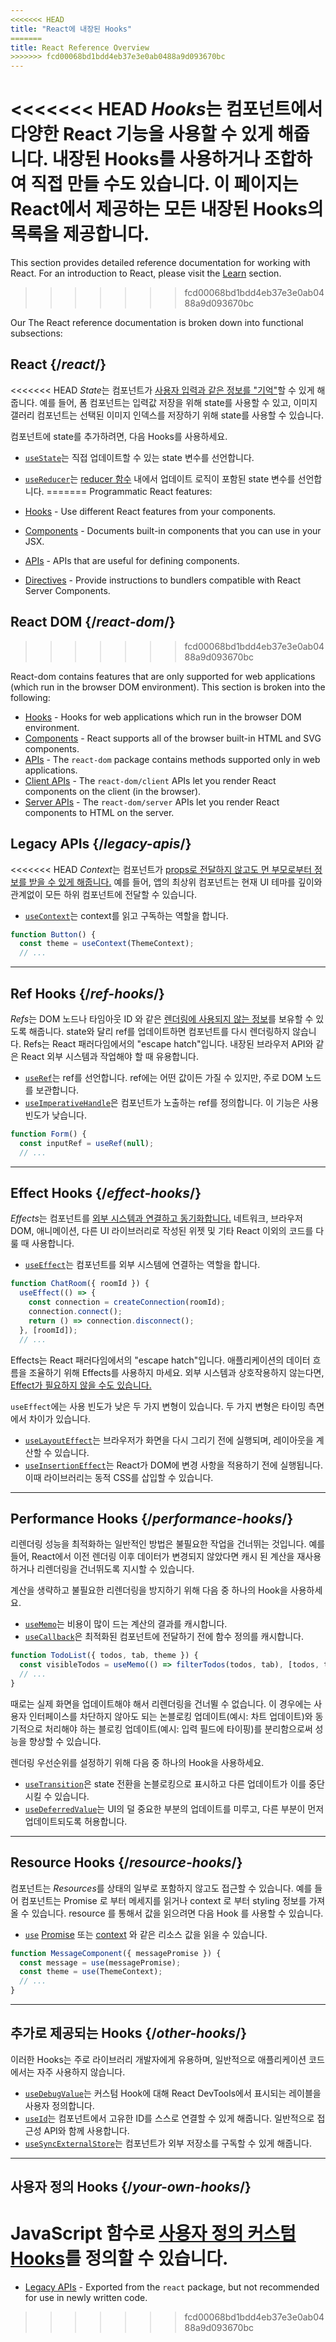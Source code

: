 ```yaml
---
<<<<<<< HEAD
title: "React에 내장된 Hooks"
=======
title: React Reference Overview
>>>>>>> fcd00068bd1bdd4eb37e3e0ab0488a9d093670bc
---
```


<Intro>

<<<<<<< HEAD
*Hooks*는 컴포넌트에서 다양한 React 기능을 사용할 수 있게 해줍니다. 내장된 Hooks를 사용하거나 조합하여 직접 만들 수도 있습니다. 이 페이지는 React에서 제공하는 모든 내장된 Hooks의 목록을 제공합니다.
=======
This section provides detailed reference documentation for working with React. For an introduction to React, please visit the [Learn](/learn) section.
>>>>>>> fcd00068bd1bdd4eb37e3e0ab0488a9d093670bc

</Intro>

Our The React reference documentation is broken down into functional subsections:

## React {/*react*/}

<<<<<<< HEAD
*State*는 컴포넌트가 [사용자 입력과 같은 정보를 "기억"](/learn/state-a-components-memory)할 수 있게 해줍니다. 예를 들어, 폼 컴포넌트는 입력값 저장을 위해 state를 사용할 수 있고, 이미지 갤러리 컴포넌트는 선택된 이미지 인덱스를 저장하기 위해 state를 사용할 수 있습니다.

컴포넌트에 state를 추가하려면, 다음 Hooks를 사용하세요.

* [`useState`](/reference/react/useState)는 직접 업데이트할 수 있는 state 변수를 선언합니다.
* [`useReducer`](/reference/react/useReducer)는 [reducer 함수](/learn/extracting-state-logic-into-a-reducer) 내에서 업데이트 로직이 포함된 state 변수를 선언합니다.
=======
Programmatic React features:

* [Hooks](/reference/react/hooks) - Use different React features from your components.
* [Components](/reference/react/components) - Documents built-in components that you can use in your JSX.
* [APIs](/reference/react/apis) - APIs that are useful for defining components.
* [Directives](/reference/react/directives) - Provide instructions to bundlers compatible with React Server Components.

## React DOM {/*react-dom*/}
>>>>>>> fcd00068bd1bdd4eb37e3e0ab0488a9d093670bc

React-dom contains features that are only supported for web applications (which run in the browser DOM environment). This section is broken into the following:

* [Hooks](/reference/react-dom/hooks) - Hooks for web applications which run in the browser DOM environment.
* [Components](/reference/react-dom/components) - React supports all of the browser built-in HTML and SVG components.
* [APIs](/reference/react-dom) - The `react-dom` package contains methods supported only in web applications.
* [Client APIs](/reference/react-dom/client) - The `react-dom/client` APIs let you render React components on the client (in the browser).
* [Server APIs](/reference/react-dom/server) - The `react-dom/server` APIs let you render React components to HTML on the server.

## Legacy APIs {/*legacy-apis*/}

<<<<<<< HEAD
*Context*는 컴포넌트가 [props로 전달하지 않고도 먼 부모로부터 정보를 받을 수 있게 해줍니다.](/learn/passing-props-to-a-component) 예를 들어, 앱의 최상위 컴포넌트는 현재 UI 테마를 깊이와 관계없이 모든 하위 컴포넌트에 전달할 수 있습니다.

* [`useContext`](/reference/react/useContext)는 context를 읽고 구독하는 역할을 합니다.

```js
function Button() {
  const theme = useContext(ThemeContext);
  // ...
```

---

## Ref Hooks {/*ref-hooks*/}

*Refs*는 DOM 노드나 타임아웃 ID 와 같은 [렌더링에 사용되지 않는 정보](/learn/referencing-values-with-refs)를 보유할 수 있도록 해줍니다. state와 달리 ref를 업데이트하면 컴포넌트를 다시 렌더링하지 않습니다. Refs는 React 패러다임에서의 "escape hatch"입니다. 내장된 브라우저 API와 같은 React 외부 시스템과 작업해야 할 때 유용합니다.

* [`useRef`](/reference/react/useRef)는 ref를 선언합니다. ref에는 어떤 값이든 가질 수 있지만, 주로 DOM 노드를 보관합니다.
* [`useImperativeHandle`](/reference/react/useImperativeHandle)은 컴포넌트가 노출하는 ref를 정의합니다. 이 기능은 사용 빈도가 낮습니다.

```js
function Form() {
  const inputRef = useRef(null);
  // ...
```

---

## Effect Hooks {/*effect-hooks*/}

*Effects*는 컴포넌트를 [외부 시스템과 연결하고 동기화합니다.](/learn/synchronizing-with-effects) 네트워크, 브라우저 DOM, 애니메이션, 다른 UI 라이브러리로 작성된 위젯 및 기타 React 이외의 코드를 다룰 때 사용합니다.

* [`useEffect`](/reference/react/useEffect)는 컴포넌트를 외부 시스템에 연결하는 역할을 합니다.

```js
function ChatRoom({ roomId }) {
  useEffect(() => {
    const connection = createConnection(roomId);
    connection.connect();
    return () => connection.disconnect();
  }, [roomId]);
  // ...
```

Effects는 React 패러다임에서의 "escape hatch"입니다. 애플리케이션의 데이터 흐름을 조율하기 위해 Effects를 사용하지 마세요. 외부 시스템과 상호작용하지 않는다면, [Effect가 필요하지 않을 수도 있습니다.](/learn/you-might-not-need-an-effect)

`useEffect`에는 사용 빈도가 낮은 두 가지 변형이 있습니다. 두 가지 변형은 타이밍 측면에서 차이가 있습니다.

* [`useLayoutEffect`](/reference/react/useLayoutEffect)는 브라우저가 화면을 다시 그리기 전에 실행되며, 레이아웃을 계산할 수 있습니다.
* [`useInsertionEffect`](/reference/react/useInsertionEffect)는 React가 DOM에 변경 사항을 적용하기 전에 실행됩니다. 이때 라이브러리는 동적 CSS를 삽입할 수 있습니다.

---

## Performance Hooks {/*performance-hooks*/}

리렌더링 성능을 최적화하는 일반적인 방법은 불필요한 작업을 건너뛰는 것입니다. 예를 들어, React에서 이전 렌더링 이후 데이터가 변경되지 않았다면 캐시 된 계산을 재사용하거나 리렌더링을 건너뛰도록 지시할 수 있습니다.

계산을 생략하고 불필요한 리렌더링을 방지하기 위해 다음 중 하나의 Hook을 사용하세요.

- [`useMemo`](/reference/react/useMemo)는 비용이 많이 드는 계산의 결과를 캐시합니다.
- [`useCallback`](/reference/react/useCallback)은 최적화된 컴포넌트에 전달하기 전에 함수 정의를 캐시합니다.

```js
function TodoList({ todos, tab, theme }) {
  const visibleTodos = useMemo(() => filterTodos(todos, tab), [todos, tab]);
  // ...
}
```

때로는 실제 화면을 업데이트해야 해서 리렌더링을 건너뛸 수 없습니다. 이 경우에는 사용자 인터페이스를 차단하지 않아도 되는 논블로킹 업데이트(예시: 차트 업데이트)와 동기적으로 처리해야 하는 블로킹 업데이트(예시: 입력 필드에 타이핑)를 분리함으로써 성능을 향상할 수 있습니다.

렌더링 우선순위를 설정하기 위해 다음 중 하나의 Hook을 사용하세요.

- [`useTransition`](/reference/react/useTransition)은 state 전환을 논블로킹으로 표시하고 다른 업데이트가 이를 중단시킬 수 있습니다.
- [`useDeferredValue`](/reference/react/useDeferredValue)는 UI의 덜 중요한 부분의 업데이트를 미루고, 다른 부분이 먼저 업데이트되도록 허용합니다.

---

## Resource Hooks {/*resource-hooks*/}

컴포넌트는 *Resources*를 상태의 일부로 포함하지 않고도 접근할 수 있습니다. 예를 들어 컴포넌트는 Promise 로 부터 메세지를 읽거나 context 로 부터 styling 정보를 가져올 수 있습니다.
resource 를 통해서 값을 읽으려면 다음 Hook 를 사용할 수 있습니다.


- [`use`](/reference/react/use) [Promise](https://developer.mozilla.org/en-US/docs/Web/JavaScript/Reference/Global_Objects/Promise) 또는 [context](/learn/passing-data-deeply-with-context) 와 같은 리소스 값을 읽을 수 있습니다.

```js
function MessageComponent({ messagePromise }) {
  const message = use(messagePromise);
  const theme = use(ThemeContext);
  // ...
}
```

---

## 추가로 제공되는 Hooks {/*other-hooks*/}

이러한 Hooks는 주로 라이브러리 개발자에게 유용하며, 일반적으로 애플리케이션 코드에서는 자주 사용하지 않습니다.

- [`useDebugValue`](/reference/react/useDebugValue)는 커스텀 Hook에 대해 React DevTools에서 표시되는 레이블을 사용자 정의합니다.
- [`useId`](/reference/react/useId)는 컴포넌트에서 고유한 ID를 스스로 연결할 수 있게 해줍니다. 일반적으로 접근성 API와 함께 사용합니다.
- [`useSyncExternalStore`](/reference/react/useSyncExternalStore)는 컴포넌트가 외부 저장소를 구독할 수 있게 해줍니다.

---

## 사용자 정의 Hooks {/*your-own-hooks*/}

JavaScript 함수로 [사용자 정의 커스텀 Hooks](/learn/reusing-logic-with-custom-hooks#extracting-your-own-custom-hook-from-a-component)를 정의할 수 있습니다.
=======
* [Legacy APIs](/reference/react/legacy) - Exported from the `react` package, but not recommended for use in newly written code.
>>>>>>> fcd00068bd1bdd4eb37e3e0ab0488a9d093670bc
